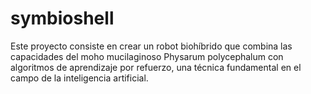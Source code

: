 # symbioshell
Este proyecto consiste en crear un robot biohíbrido que combina las capacidades del moho mucilaginoso Physarum polycephalum con algoritmos de aprendizaje por refuerzo, una técnica fundamental en el campo de la inteligencia artificial.
